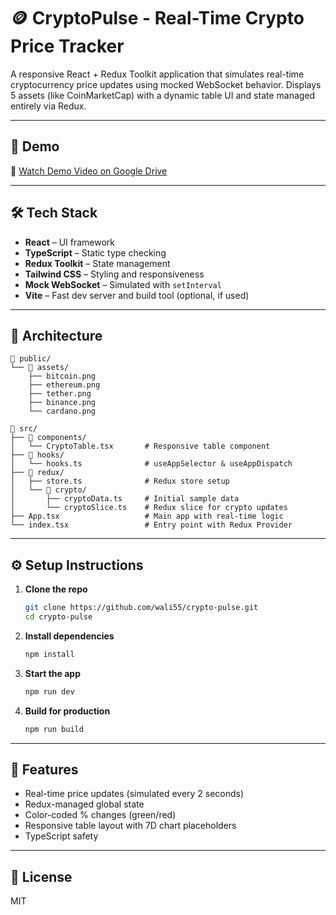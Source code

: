 # 🪙 CryptoPulse - Real-Time Crypto Price Tracker

A responsive React + Redux Toolkit application that simulates real-time cryptocurrency price updates using mocked WebSocket behavior. Displays 5 assets (like CoinMarketCap) with a dynamic table UI and state managed entirely via Redux.

---

## 🚀 Demo

🔗 [Watch Demo Video on Google Drive](https://drive.google.com/file/d/1BFr7qy_RlQieTUDXDaEZ_VGE4n0l-XIA/view?usp=sharing)


---

## 🛠️ Tech Stack

- **React** – UI framework
- **TypeScript** – Static type checking
- **Redux Toolkit** – State management
- **Tailwind CSS** – Styling and responsiveness
- **Mock WebSocket** – Simulated with `setInterval`
- **Vite** – Fast dev server and build tool (optional, if used)

---

## 🧱 Architecture

```text
📁 public/
└── 📁 assets/
    ├── bitcoin.png
    ├── ethereum.png
    ├── tether.png
    ├── binance.png
    └── cardano.png

📁 src/
├── 📁 components/
│   └── CryptoTable.tsx       # Responsive table component
├── 📁 hooks/
│   └── hooks.ts              # useAppSelector & useAppDispatch
├── 📁 redux/
│   ├── store.ts              # Redux store setup
│   └── 📁 crypto/
│       ├── cryptoData.ts     # Initial sample data
│       └── cryptoSlice.ts    # Redux slice for crypto updates
├── App.tsx                   # Main app with real-time logic
└── index.tsx                 # Entry point with Redux Provider
```

---

## ⚙️ Setup Instructions

1. **Clone the repo**
   ```bash
   git clone https://github.com/wali55/crypto-pulse.git
   cd crypto-pulse

2. **Install dependencies**
   ```bash
   npm install

3. **Start the app**
   ```bash
   npm run dev

4. **Build for production**
   ```bash
   npm run build

---

## 📸 Features

- Real-time price updates (simulated every 2 seconds)
- Redux-managed global state
- Color-coded % changes (green/red)
- Responsive table layout with 7D chart placeholders
- TypeScript safety

---

## 📃 License

MIT